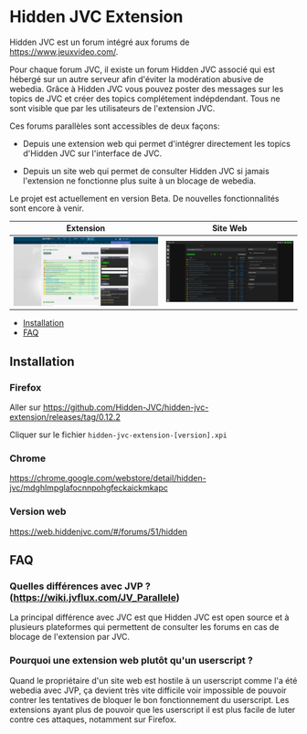 # Hidden JVC Extension

Hidden JVC est un forum intégré aux forums de https://www.jeuxvideo.com/.

Pour chaque forum JVC, il existe un forum Hidden JVC associé qui est hébergé sur un autre serveur afin d'éviter la modération abusive de webedia. 
Grâce à Hidden JVC vous pouvez poster des messages sur les topics de JVC et créer des topics complétement indépdendant. Tous ne sont visible que par les utilisateurs de l'extension JVC.

Ces forums parallèles sont accessibles de deux façons:

* Depuis une extension web qui permet d'intégrer directement les topics d'Hidden JVC sur l'interface de JVC.

* Depuis un site web qui permet de consulter Hidden JVC si jamais l'extension ne fonctionne plus suite à un blocage de webedia.

Le projet est actuellement en version Beta. De nouvelles fonctionnalités sont encore à venir.

Extension | Site Web
:-:|:-:
![](docs/images/extension/hidden-list-full.png) | ![](docs/images/web/list.png)


* [Installation](#Installation)
* [FAQ](#FAQ)

## Installation

### Firefox

Aller sur https://github.com/Hidden-JVC/hidden-jvc-extension/releases/tag/0.12.2

Cliquer sur le fichier `hidden-jvc-extension-[version].xpi`

### Chrome

https://chrome.google.com/webstore/detail/hidden-jvc/mdghlmpglafocnnpohgfeckaickmkapc

### Version web

https://web.hiddenjvc.com/#/forums/51/hidden

## FAQ

### Quelles différences avec JVP ? (https://wiki.jvflux.com/JV_Parallele)

La principal différence avec JVC est que Hidden JVC est open source et à plusieurs plateformes qui permettent de consulter les forums en cas de blocage de l'extension par JVC.

### Pourquoi une extension web plutôt qu'un userscript ?

Quand le propriétaire d'un site web est hostile à un userscript comme l'a été webedia avec JVP, ça devient très vite difficile voir impossible de pouvoir contrer les tentatives de bloquer le bon fonctionnement du userscript. Les extensions ayant plus de pouvoir que les userscript il est plus facile de luter contre ces attaques, notamment sur Firefox.

<!-- ## Fonctionnalités

* Pouvoir poster des messages sur des topics JVC visible uniquement pour les utilisateurs d'Hidden JVC.

* Pouvoir poster sur des topics lock de JVC.

* Pouvoir créer des topics sur les serveurs d'Hidden JVC mais néanmoins toujours consultable depuis JVC.

* Pouvoir poster avec ou sans compte

* Mode fic pour ne voir que les posts de l'auteur d'un topic.

* Toutes les actions de modérations sont consultables en temps réel.

* Les dernières sauvegardes de la base de données sont téléchargeables.

* Backup accessible depuis https://hiddenjvc.com/database-backups/ -->